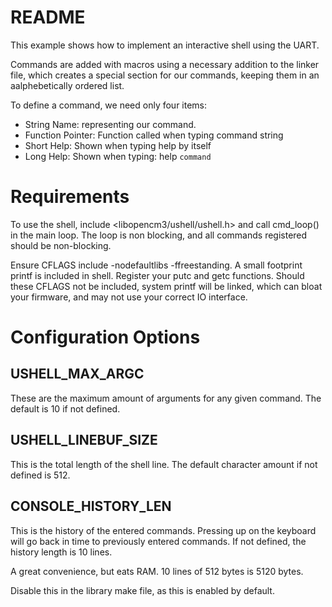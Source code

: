 # README

This example shows how to implement an interactive shell using the UART.

Commands are added with macros using a necessary addition to the linker file,
which creates a special section for our commands, keeping them in an
aalphebetically ordered list.

To define a command, we need only four items:

* String Name: representing our command.
* Function Pointer: Function called when typing command string
* Short Help: Shown when typing help by itself
* Long Help: Shown when typing: help `command`

# Requirements

To use the shell, include <libopencm3/ushell/ushell.h> and call cmd_loop() in
the main loop. The loop is non blocking, and all commands registered should be
non-blocking.

Ensure CFLAGS include -nodefaultlibs -ffreestanding. A small footprint printf
is included in shell. Register your putc and getc functions. Should these CFLAGS
not be included, system printf will be linked, which can bloat your firmware,
and may not use your correct IO interface.

# Configuration Options

## USHELL_MAX_ARGC

These are the maximum amount of arguments for any given command. The default is
10 if not defined.

## USHELL_LINEBUF_SIZE

This is the total length of the shell line. The default character amount if not defined is 512.

## CONSOLE_HISTORY_LEN

This is the history of the entered commands. Pressing up on the keyboard will
go back in time to previously entered commands. If not defined, the history
length is 10 lines.

A great convenience, but eats RAM. 10 lines of 512 bytes is 5120 bytes.

Disable this in the library make file, as this is enabled by default.
